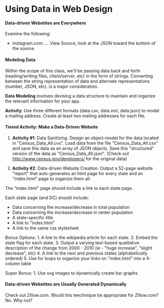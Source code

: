 # Using Data in Web Design

#### Data-driven Webstites are Everywhere

Examine the following:

- Instagram.com .... View Source, look at the JSON toward the bottom of the source.


#### Modeling Data

Within the scope of this class, we'll be passing data back and forth (reading/writing files, client/server, etc) in the form of strings. Converting between the string representation of data and alternate representations (number, JSON, etc). is a major consideration.

**Data Modeling** involves devising a data structure to maintain and organize the relevant information for your app. 

**Activity**: Use three different formats (data.csv, data.xml, data.json) to model a mailing address. Create at least two mailing addresses for each file. 


#### Tiered Activity: Make a Data-Driven Website

1) **Activity #1**: Data Sanitizing. Design an object-model for the data located in "Census_Data_All.cvs". Load data from the file "Census_Data_All.csv" and save this data as an array of JSON objects. Save this "structured" version of the data as "Census_Data_All.json".  (Check out http://www.census.gov/developers/ for the original data)

2) **Activity #2**: Data-driven Website Creation. Output a 52-page website "report" that auto-generates an html page for every state  and an "index.html" page to organize them all. 

  The "index.html" page should include a link to each state page. 

  Each state page (and DC) should include:

   - Data concerning the increase/decrease in total population
   - Data concerning the increase/decrease in renter population
   - A state-specific title
   - A link to "index.html"
   - A link to the same css stylesheet

  Bonus Options: 
     1. A link to the wikipedia article for each state. 
     2. Embed the state flag for each state.
     3. Output a varying text-based qualitative description of the change from 2000 - 2010 (ie - "huge increase", "slight decrease", etc)
     4. A link to the next and previous states (alphabetically ordered)
     5. Use for loops to organize your links on "index.html" into a 4-column table

  Super Bonus: 
     1. Use svg images to dynamically create bar graphs


#### Data-driven Webstites are Usually Generated Dynamically

Check out Zillow.com. Would this teechnique be appropriate for Zillow.com? No. Why not? 
